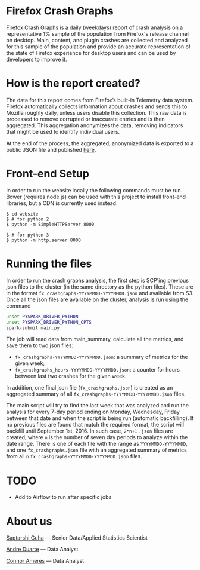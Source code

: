 # Firefox Crash Graphs
[Firefox Crash Graphs](https://people-mozilla.org/~sguha/mozilla/crashgraphs/) is a daily (weekdays) report of crash analysis on a representative 1% sample of the population from Firefox's release channel on desktop. Main, content, and plugin crashes are collected and analyzed for this sample of the population and provide an accurate representation of the state of Firefox experience for desktop users and can be used by developers to improve it.

# How is the report created?
The data for this report comes from Firefox’s built-in Telemetry data system. Firefox automatically collects information about crashes and sends this to Mozilla roughly daily, unless users disable this collection. This raw data is processed to remove corrupted or inaccurate entries and is then aggregated. This aggregation anonymizes the data, removing indicators that might be used to identify individual users.

At the end of the process, the aggregated, anonymized data is exported to a public JSON file and published [here](https://people-mozilla.org/~sguha/mozilla/crashgraphs/).

# Front-end Setup
In order to run the website locally the following commands must be run. Bower (requires node.js) can be used with this project to install front-end libraries, but a CDN is currently used instead.

```
$ cd website
$ # for python 2
$ python -m SimpleHTTPServer 8000

$ # for python 3
$ python -m http.server 8000
```

# Running the files
In order to run the crash graphs analysis, the first step is SCP'ing previous json files to the cluster (in the same directory as the python files). These are in the format `fx_crashgraphs-YYYYMMDD-YYYYMMDD.json` and available from S3.
Once all the json files are available on the cluster, analysis is run using the command

```bash
unset PYSPARK_DRIVER_PYTHON
unset PYSPARK_DRIVER_PYTHON_OPTS
spark-submit main.py
```

The job will read data from main_summary, calculate all the metrics, and save them to two json files:

- `fx_crashgraphs-YYYYMMDD-YYYYMMDD.json`: a summary of metrics for the given week;
- `fx_crashgraphs_hours-YYYYMMDD-YYYYMMDD.json`: a counter for hours between last two crashes for the given week.

In addition, one final json file (`fx_crashgraphs.json`) is created as an aggregated summary of all `fx_crashgraphs-YYYYMMDD-YYYYMMDD.json` files.

The main script will try to find the last week that was analyzed and run the analysis for every 7-day period ending on Monday, Wednesday, Friday between that date and when the script is being run (automatic backfilling). If no previous files are found that match the required format, the script will backfill until September 1st, 2016. In such case, `2*n+1` `.json` files are created, where `n` is the number of seven day periods to analyze within the date range. There is one of each file with the range as `YYYYMMDD-YYYYMMDD`, and one `fx_crashgraphs.json` file with an aggregated summary of metrics from all `n` `fx_crashgraphs-YYYYMMDD-YYYYMMDD.json` files.

# TODO

- Add to Airflow to run after specific jobs

# About us

[Saptarshi Guha](https://github.com/saptarshiguha) — Senior Data/Applied Statistics Scientist

[Andre Duarte](https://github.com/aguimaraesduarte) — Data Analyst

[Connor Ameres](https://github.com/cameres) — Data Analyst
